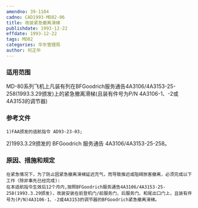 ```yaml
---
amendno: 39-1104
cadno: CAD1993-MD82-06
title: 改装紧急撤离滑梯
publishdate: 1993-12-22
effdate: 1993-12-22
tags: MD82
categories: 华东管理局
author: 何正华
---
```


### 适用范围 
MD-80系列飞机上凡装有列在BFGoodrich服务通告4A3106/4A3153-25-258(1993.3.29颁发)上的紧急撤离滑梯(且装有件号为P/N 4A3106-1、-2或4A3153的调节器)

<!--more-->
### 参考文件
    1)FAA颁发的适航指令 AD93-23-03; 
2)1993.3.29颁发的 BFGoodrich 服务通告 4A3106/4A3153-25-258。

### 原因、措施和规定 
    在紧急情况下，为了防止因紧急撤离滑梯延迟充气，而导致推迟或阻碍旅客撤离，必须完成以下工作（除非事先已经完成): 
    在本适航指令生效后12个月内,按照BFGoodrich服务通告4A3106/4A3153-25-258(1993.3.29颁发)，改装安装在前登机门/前服务门、后服务门、和尾出口门上，且装有件号为(P/N)4A3106-1、-2或4A3153的调节器的BFGoodrich紧急撤离滑梯。
